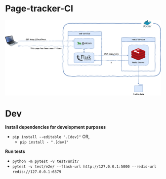 # Page-tracker-CI

![Program Architecture](./DOC_IMAGES/architecture.png)

# Dev

**Install dependencies for development purposes**

- `pip install --editable ".[dev]"` OR,
  - `pip install - ".[dev]"`

**Run tests**

- `python -m pytest -v test/unit/`
- `pytest -v test/e2e/ --flask-url http://127.0.0.1:5000 --redis-url redis://127.0.0.1:6379`
